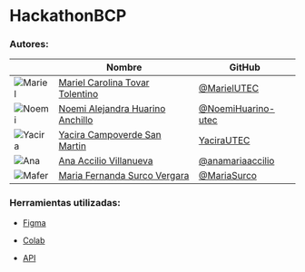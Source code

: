 # HackathonBCP

### Autores:

|                                                                           | Nombre                                                                   | GitHub                                                     |
| ------------------------------------------------------------------------- | ------------------------------------------------------------------------ | ---------------------------------------------------------- |
| ![Mariel](https://github.com/MarielUTEC.png?size=50)                      | [Mariel Carolina Tovar Tolentino](https://github.com/MarielUTEC)         | [@MarielUTEC](https://github.com/MarielUTEC)               |
| ![Noemi](https://github.com/NoemiHuarino-utec.png?size=50)                | [Noemi Alejandra Huarino Anchillo](https://github.com/NoemiHuarino-utec) | [@NoemiHuarino-utec](https://github.com/NoemiHuarino-utec) |
| ![Yacira](https://github.com/YaciraUTEC.png?size=50)                      | [Yacira Campoverde San Martin](https://github.com/YaciraUTEC)            | [YaciraUTEC](https://github.com/YaciraUTEC)                 |
| ![Ana](https://github.com/anamariaaccilio.png?size=50)                    | [Ana Accilio Villanueva](https://github.com/anamariaaccilio)            | [@anamariaaccilio](https://github.com/anamariaaccilio)   |
| ![Mafer](https://github.com/MariaSurco)                       | [Maria Fernanda Surco Vergara](https://github.com/MariaSurco)            | [@MariaSurco](https://github.com/MariaSurco)   |

### Herramientas utilizadas:

- [Figma](https://www.figma.com/design/wsXSt2tnfR20mrAhBfu6E7/Untitled?node-id=40-394&t=jDnpyjy9KJzq6z9m-0)

- [Colab](https://colab.research.google.com/drive/1RZ7rvVvc1kRhKUrYMm05TMyHGOn5Ameo?usp=sharing)

- [API](https://mh7v78vjxb.execute-api.us-east-1.amazonaws.com/bcp)
